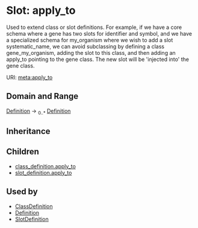 # Slot: apply_to


Used to extend class or slot definitions. For example, if we have a core schema where a gene has two slots for identifier and symbol, and we have a specialized schema for my_organism where we wish to add a slot systematic_name, we can avoid subclassing by defining a class gene_my_organism, adding the slot to this class, and then adding an apply_to pointing to the gene class. The new slot will be 'injected into' the gene class.

URI: [meta:apply_to](https://w3id.org/biolink/biolinkml/meta/apply_to)
## Domain and Range

[Definition](Definition.md) ->  <sub>0..*</sub> [Definition](Definition.md)
## Inheritance

## Children

 *  [class_definition.apply_to](class_definition_apply_to.md)
 *  [slot_definition.apply_to](slot_definition_apply_to.md)
## Used by

 * [ClassDefinition](ClassDefinition.md)
 * [Definition](Definition.md)
 * [SlotDefinition](SlotDefinition.md)
